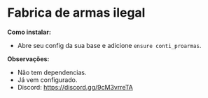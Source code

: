 # Fabrica de armas ilegal

**Como instalar:**

- Abre seu config da sua base e adicione `ensure conti_proarmas`.

**Observações:**

- Não tem dependencias.
- Já vem configurado.
- Discord: https://discord.gg/9cM3vrreTA
